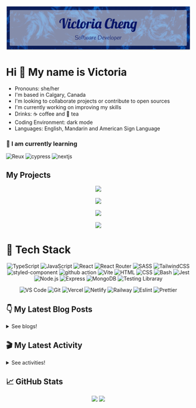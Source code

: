 <div align="center">

  ![banner](./banner/banner.png)

</div>

# Hi 👋 My name is Victoria

- Pronouns: she/her
- I'm based in Calgary, Canada
- I'm looking to collaborate projects or contribute to open sources
- I'm currently working on improving my skills
- Drinks: ☕ coffee and 🍵 tea
- Coding Environment: dark mode
- Languages: English, Mandarin and American Sign Language

### 🌱 I am currently learning

![Reux](https://img.shields.io/badge/Redux-764ABC.svg?style=for-the-badge&logo=Redux&logoColor=white) ![cypress](https://img.shields.io/badge/Cypress-17202C.svg?style=for-the-badge&logo=Cypress&logoColor=white) ![nextjs](https://img.shields.io/badge/Next.js-000000.svg?style=for-the-badge&logo=nextdotjs&logoColor=white)


## My Projects

<div align="center">

[<img src='https://github-readme-stats-victoriacheng15.vercel.app/api/pin/?username=victoriacheng15&repo=bubble-tea-api&bg_color=00172e&title_color=70b8ff&text_color=f5f5f5&icon_color=70b8ff&border_color=0070e0' />](https://github.com/victoriacheng15/bubble-tea-api#readme)  
  
[<img src='https://github-readme-stats-victoriacheng15.vercel.app/api/pin/?username=victoriacheng15&repo=hacker-news-next&bg_color=00172e&title_color=70b8ff&text_color=f5f5f5&icon_color=70b8ff&border_color=0070e0' />](https://github.com/victoriacheng15/hacker-news-next#readme) 
  
[<img src='https://github-readme-stats-victoriacheng15.vercel.app/api/pin/?username=victoriacheng15&repo=rest-countries-api-ts&bg_color=00172e&title_color=70b8ff&text_color=f5f5f5&icon_color=70b8ff&border_color=0070e0' />](https://github.com/victoriacheng15/rest-countries-api-ts#readme)   
  
[<img src='https://github-readme-stats-victoriacheng15.vercel.app/api/pin/?username=victoriacheng15&repo=ai-image-generation&bg_color=00172e&title_color=70b8ff&text_color=f5f5f5&icon_color=70b8ff&border_color=0070e0' />](https://github.com/victoriacheng15/ai-image-generation#readme)   
  
</div>

# 💼 Tech Stack

<div align="center">

![TypeScript](https://img.shields.io/badge/TypeScript-3178C6.svg?style=for-the-badge&logo=TypeScript&logoColor=white) ![JavaScript](https://img.shields.io/badge/JavaScript-F7DF1E.svg?style=for-the-badge&logo=JavaScript&logoColor=black) ![React](https://img.shields.io/badge/React-61DAFB.svg?style=for-the-badge&logo=React&logoColor=black) ![React Router](https://img.shields.io/badge/React%20Router-CA4245.svg?style=for-the-badge&logo=React-Router&logoColor=white) ![SASS](https://img.shields.io/badge/Sass-CC6699.svg?style=for-the-badge&logo=Sass&logoColor=white) ![TailwindCSS](https://img.shields.io/badge/Tailwind%20CSS-06B6D4.svg?style=for-the-badge&logo=Tailwind-CSS&logoColor=white) ![styled-component](https://img.shields.io/badge/styledcomponents-DB7093.svg?style=for-the-badge&logo=styled-components&logoColor=white) ![github action](https://img.shields.io/badge/GitHub%20Actions-2088FF.svg?style=for-the-badge&logo=GitHub-Actions&logoColor=white) ![Vite](https://img.shields.io/badge/Vite-646CFF.svg?style=for-the-badge&logo=Vite&logoColor=white) ![HTML](https://img.shields.io/badge/HTML5-E34F26?style=for-the-badge&logo=html5&logoColor=white) ![CSS](https://img.shields.io/badge/-css3-1572B6?&style=for-the-badge&logo=css3&logoColor=white) ![Bash](https://img.shields.io/badge/GNU%20Bash-4EAA25.svg?style=for-the-badge&logo=GNU-Bash&logoColor=white) ![Jest](https://img.shields.io/badge/Jest-C21325?style=for-the-badge&logo=jest&logoColor=white) ![Node.js](https://img.shields.io/badge/Node.js-339933?style=for-the-badge&logo=nodedotjs&logoColor=white) ![Express](https://img.shields.io/badge/Express.js-000000?style=for-the-badge&logo=express&logoColor=white) ![MongoDB](https://img.shields.io/badge/MongoDB-4EA94B?style=for-the-badge&logo=mongodb&logoColor=white) ![Testing Libraray](https://img.shields.io/badge/Testing%20Library-E33332.svg?style=for-the-badge&logo=Testing-Library&logoColor=white)

![VS Code](https://img.shields.io/badge/-VSCode-007ACC?&style=for-the-badge&logo=visual-studio-code&logoColor=white) ![Git](https://img.shields.io/badge/-Git-F05032?&style=for-the-badge&logo=git&logoColor=white) ![Vercel](https://img.shields.io/badge/Vercel-000000?style=for-the-badge&logo=vercel&logoColor=white) ![Netlify](https://img.shields.io/badge/Netlify-00C7B7?style=for-the-badge&logo=netlify&logoColor=white) ![Railway](https://img.shields.io/badge/Railway-0B0D0E.svg?style=for-the-badge&logo=Railway&logoColor=white) ![Eslint](https://img.shields.io/badge/eslint-3A33D1?style=for-the-badge&logo=eslint&logoColor=white) ![Prettier](https://img.shields.io/badge/prettier-1A2C34?style=for-the-badge&logo=prettier&logoColor=F7BA3E)
  
</div>


## 👇 My Latest Blog Posts

<details close>
<summary>See blogs!</summary>
  
<!-- BLOG-POST-LIST:START -->
 - 💯 [A Simple Guide to Set up and Deploy Node with TypeScript](https://victoriacheng15.vercel.app/posts/a-simple-guide-to-setting-up-and-deploying-node-with-typescript/)
 - 🌮 [February Reflection 2023](https://victoriacheng15.vercel.app/posts/february-reflection-2023/)
 - 💫 [Deep Work Book Review](https://victoriacheng15.vercel.app/posts/deep-work/)
 - 💫 [Explore JavaScript Reduce Function](https://victoriacheng15.vercel.app/posts/explore-javascript-reduce-function/)
 - 🌮 [Let&#39;s Discover the JavaScript Map Keyed Collection](https://victoriacheng15.vercel.app/posts/lets-discover-the-javascript-map-keyed-collection/)<!-- BLOG-POST-LIST:END -->

</details>

## 🎬 My Latest Activity

<details close>
<summary>See activities!</summary>

<!--RECENT_ACTIVITY:start-->
1. ⬆️ Pushed 13 commit(s) to [victoriacheng15/coding-interview-university](https://github.com/victoriacheng15/coding-interview-university)
2. ❌ Closed PR [#7048](https://github.com/codinasion/program/pull/7048) in [codinasion/program](https://github.com/codinasion/program)
3. 💬 Commented on [#7048](https://github.com/codinasion/program/pull/7048#issuecomment-1487140300) in [codinasion/program](https://github.com/codinasion/program)
4. ❌ Closed PR [#6831](https://github.com/codinasion/program/pull/6831) in [codinasion/program](https://github.com/codinasion/program)
5. 💬 Commented on [#6831](https://github.com/codinasion/program/pull/6831#issuecomment-1487138535) in [codinasion/program](https://github.com/codinasion/program)
<!--RECENT_ACTIVITY:end-->

</details>

## 📈 GitHub Stats

<div align="center">

[<img src='https://github-readme-stats-victoriacheng15.vercel.app/api?username=victoriacheng15&bg_color=00172e&title_color=70b8ff&text_color=f97316&icon_color=70b8ff&border_color=0070e0&show_icons=true' height="150" />](https://github.com/anuraghazra/github-readme-stats) [<img src='https://streak-stats.demolab.com?user=victoriacheng15&theme=dark&background=00172E&border=0070E0&dates=F5F5F5&currStreakNum=70B8FF&sideNums=70B8FF&sideLabels=70B8FF' height="150" />](https://streak-stats.demolab.com)

</div>

